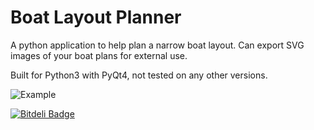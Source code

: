 Boat Layout Planner
===================

A python application to help plan a narrow boat layout. Can export SVG images of your boat plans for external use.

Built for Python3 with PyQt4, not tested on any other versions.

![Example](https://rawgithub.com/olls/boat-layout-planner/master/boat.svg "Boat Layout Planner Example")

[![Bitdeli Badge](https://d2weczhvl823v0.cloudfront.net/olls/boat-layout-planner/trend.png)](https://bitdeli.com/free "Bitdeli Badge")
